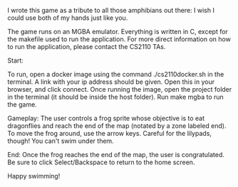 I wrote this game as a tribute to all those amphibians out there: I wish I could use both of my hands just like you.

The game runs on an MGBA emulator. Everything is written in C, except for the makefile used to run the application.
For more direct information on how to run the application, please contact the CS2110 TAs.

Start:

To run, open a docker image using the command
./cs2110docker.sh
in the terminal. A link with your ip address should be given. Open this in your browser, and click connect. Once running the image,
open the project folder in the terminal (it should be inside the host folder). Run 
make mgba
to run the game.


Gameplay:
The user controls a frog sprite whose objective is to eat dragonflies and reach the end of the map (notated by a zone labeled end).
To move the frog around, use the arrow keys. Careful for the lilypads, though! You can't swim under them.

End:
Once the frog reaches the end of the map, the user is congratulated. Be sure to click Select/Backspace to return to the home screen.

Happy swimming!